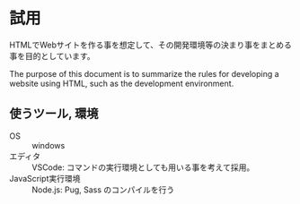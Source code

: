 # 試用

HTMLでWebサイトを作る事を想定して、その開発環境等の決まり事をまとめる事を目的としています。

The purpose of this document is to summarize the rules for developing a website using HTML, such as the development environment.

## 使うツール, 環境

<dl>
  <dt>OS</dt>
  <dd>windows</dd>
  <dt>エディタ</dt>
  <dd>VSCode: コマンドの実行環境としても用いる事を考えて採用。</dd>
  <dt>JavaScript実行環境</dt>
  <dd>Node.js: Pug, Sass のコンパイルを行う</dd>
</dl>


